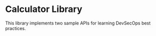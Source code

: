 # Calculator Library
This library implements two sample APIs for learning DevSecOps best practices.
